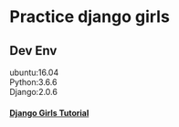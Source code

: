 # Practice django girls

## Dev Env
ubuntu:16.04  
Python:3.6.6  
Django:2.0.6  



#### [Django Girls Tutorial](https://tutorial.djangogirls.org/en/)

